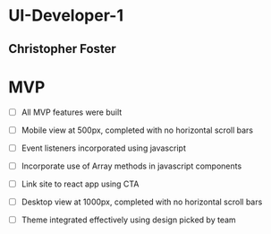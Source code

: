# UI-Developer-1

## Christopher Foster

# MVP

- [ ] All MVP features were built

- [ ] Mobile view at 500px, completed with no horizontal scroll bars

- [ ] Event listeners incorporated using javascript

- [ ] Incorporate use of Array methods in javascript components

- [ ] Link site to react app using CTA

- [ ] Desktop view at 1000px, completed with no horizontal scroll bars

- [ ] Theme integrated effectively using design picked by team
